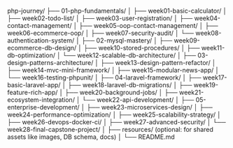 php-journey/
├── 01-php-fundamentals/
│   ├── week01-basic-calculator/
│   ├── week02-todo-list/
│   ├── week03-user-registration/
│   ├── week04-contact-management/
│   ├── week05-oop-contact-management/
│   ├── week06-ecommerce-oop/
│   ├── week07-security-audit/
│   └── week08-authentication-system/
│
├── 02-mysql-mastery/
│   ├── week09-ecommerce-db-design/
│   ├── week10-stored-procedures/
│   ├── week11-db-optimization/
│   └── week12-scalable-db-architecture/
│
├── 03-design-patterns-architecture/
│   ├── week13-design-pattern-refactor/
│   ├── week14-mvc-mini-framework/
│   ├── week15-modular-news-app/
│   └── week16-testing-phpunit/
│
├── 04-laravel-framework/
│   ├── week17-basic-laravel-app/
│   ├── week18-laravel-db-migrations/
│   ├── week19-feature-rich-app/
│   ├── week20-background-jobs/
│   ├── week21-ecosystem-integration/
│   └── week22-api-development/
│
├── 05-enterprise-development/
│   ├── week23-microservices-design/
│   ├── week24-performance-optimization/
│   ├── week25-scalability-strategy/
│   ├── week26-devops-docker-ci/
│   ├── week27-advanced-security/
│   └── week28-final-capstone-project/
│
├── resources/ (optional: for shared assets like images, DB schema, docs)
│
└── README.md
